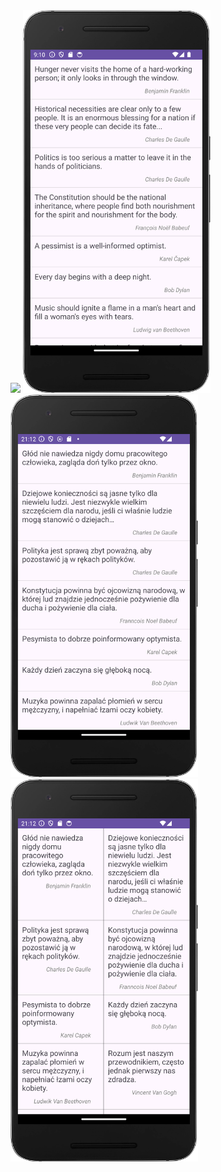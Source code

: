
<img src="/Screen_recording1.gif" width="300">
<img src="/Screenshot1.png" width="300">
<img src="/Screenshot2.png" width="300">
<img src="/Screenshot3.png" width="300">
